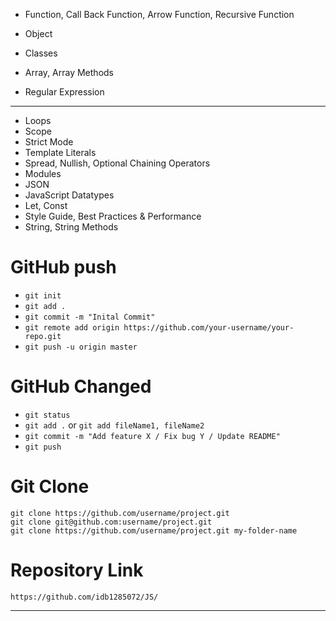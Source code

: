 - Function, Call Back Function, Arrow Function, Recursive Function
- Object
- Classes
- Array, Array Methods

- Regular Expression

---

- Loops
- Scope
- Strict Mode
- Template Literals
- Spread, Nullish, Optional Chaining Operators
- Modules
- JSON
- JavaScript Datatypes
- Let, Const
- Style Guide, Best Practices & Performance
- String, String Methods


# GitHub push

- `git init`
- `git add .`
- `git commit -m "Inital Commit"`
- `git remote add origin https://github.com/your-username/your-repo.git`
- `git push -u origin master`

# GitHub Changed

- `git status`
- `git add .` or `git add fileName1, fileName2`
- `git commit -m "Add feature X / Fix bug Y / Update README"`
- `git push`

# Git Clone

```bush
git clone https://github.com/username/project.git
git clone git@github.com:username/project.git
git clone https://github.com/username/project.git my-folder-name
```

# Repository Link

`https://github.com/idb1285072/JS/`


---
